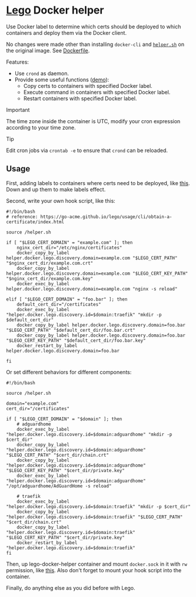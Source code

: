# [Lego](https://github.com/go-acme/lego) Docker helper

Use Docker label to determine which certs should be deployed to which containers and deploy them via the Docker client.

No changes were made other than installing `docker-cli` and [`helper.sh`](https://github.com/rea1shane/lego-docker-helper/blob/main/helper.sh) on the original image. See [Dockerfile](https://github.com/rea1shane/lego-docker-helper/blob/main/Dockerfile).

Features:

- Use `crond` as daemon.
- Provide some useful functions ([demo](https://github.com/rea1shane/lego-docker-helper/tree/main/demo)):
  - Copy certs to containers with specified Docker label.
  - Execute command in containers with specified Docker label.
  - Restart containers with specified Docker label.

> [!IMPORTANT]
>
> The time zone inside the container is UTC, modify your cron expression according to your time zone.

> [!TIP]
>
> Edit cron jobs via `crontab -e` to ensure that `crond` can be reloaded.

## Usage

First, adding labels to containers where certs need to be deployed, like [this](https://github.com/rea1shane/lego-docker-helper/blob/main/demo/docker-compose.yaml#L11). Down and up them to make labels effect.

Second, write your own hook script, like this:

```shell
#!/bin/bash
# reference: https://go-acme.github.io/lego/usage/cli/obtain-a-certificate/index.html

source /helper.sh

if [ "$LEGO_CERT_DOMAIN" = "example.com" ]; then
    nginx_cert_dir="/etc/nginx/certificates"
    docker_copy_by_label helper.docker.lego.discovery.domain=example.com "$LEGO_CERT_PATH" "$nginx_cert_dir/example.com.crt"
    docker_copy_by_label helper.docker.lego.discovery.domain=example.com "$LEGO_CERT_KEY_PATH" "$nginx_cert_dir/example.com.key"
    docker_exec_by_label helper.docker.lego.discovery.domain=example.com "nginx -s reload"

elif [ "$LEGO_CERT_DOMAIN" = "foo.bar" ]; then
    default_cert_dir="/certificates"
    docker_exec_by_label "helper.docker.lego.discovery.id=$domain:traefik" "mkdir -p $default_cert_dir"
    docker_copy_by_label helper.docker.lego.discovery.domain=foo.bar "$LEGO_CERT_PATH" "$default_cert_dir/foo.bar.crt"
    docker_copy_by_label helper.docker.lego.discovery.domain=foo.bar "$LEGO_CERT_KEY_PATH" "$default_cert_dir/foo.bar.key"
    docker_restart_by_label helper.docker.lego.discovery.domain=foo.bar

fi
```

Or set different behaviors for different components:

```shell
#!/bin/bash

source /helper.sh

domain="example.com"
cert_dir="/certificates"

if [ "$LEGO_CERT_DOMAIN" = "$domain" ]; then
    # adguardhome
    docker_exec_by_label "helper.docker.lego.discovery.id=$domain:adguardhome" "mkdir -p $cert_dir"
    docker_copy_by_label "helper.docker.lego.discovery.id=$domain:adguardhome" "$LEGO_CERT_PATH" "$cert_dir/chain.crt"
    docker_copy_by_label "helper.docker.lego.discovery.id=$domain:adguardhome" "$LEGO_CERT_KEY_PATH" "$cert_dir/private.key"
    docker_exec_by_label "helper.docker.lego.discovery.id=$domain:adguardhome" "/opt/adguardhome/AdGuardHome -s reload"

    # traefik
    docker_exec_by_label "helper.docker.lego.discovery.id=$domain:traefik" "mkdir -p $cert_dir"
    docker_copy_by_label "helper.docker.lego.discovery.id=$domain:traefik" "$LEGO_CERT_PATH" "$cert_dir/chain.crt"
    docker_copy_by_label "helper.docker.lego.discovery.id=$domain:traefik" "$LEGO_CERT_KEY_PATH" "$cert_dir/private.key"
    docker_restart_by_label "helper.docker.lego.discovery.id=$domain:traefik"
fi
```

Then, up lego-docker-helper container and mount `docker.sock` in it with `rw` permission, like [this](https://github.com/rea1shane/lego-docker-helper/blob/main/demo/docker-compose.yaml#L6). Also don't forget to mount your hook script into the container.

Finally, do anything else as you did before with Lego.
